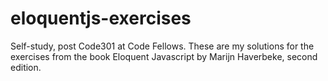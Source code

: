 # eloquentjs-exercises
Self-study, post Code301 at Code Fellows. These are my solutions for the exercises from the book Eloquent Javascript by Marijn Haverbeke, second edition. 

